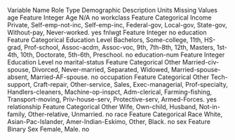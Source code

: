 
Variable Name	Role	Type	Demographic	Description	Units	Missing Values
age	Feature	Integer	Age	N/A		no
workclass	Feature	Categorical	Income	Private, Self-emp-not-inc, Self-emp-inc, Federal-gov, Local-gov, State-gov, Without-pay, Never-worked.		yes
fnlwgt	Feature	Integer				no
education	Feature	Categorical	Education Level	Bachelors, Some-college, 11th, HS-grad, Prof-school, Assoc-acdm, Assoc-voc, 9th, 7th-8th, 12th, Masters, 1st-4th, 10th, Doctorate, 5th-6th, Preschool.		no
education-num	Feature	Integer	Education Level			no
marital-status	Feature	Categorical	Other	Married-civ-spouse, Divorced, Never-married, Separated, Widowed, Married-spouse-absent, Married-AF-spouse.		no
occupation	Feature	Categorical	Other	Tech-support, Craft-repair, Other-service, Sales, Exec-managerial, Prof-specialty, Handlers-cleaners, Machine-op-inspct, Adm-clerical, Farming-fishing, Transport-moving, Priv-house-serv, Protective-serv, Armed-Forces.		yes
relationship	Feature	Categorical	Other	Wife, Own-child, Husband, Not-in-family, Other-relative, Unmarried.		no
race	Feature	Categorical	Race	White, Asian-Pac-Islander, Amer-Indian-Eskimo, Other, Black.		no
sex	Feature	Binary	Sex	Female, Male.		no
